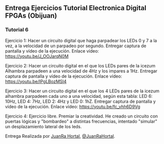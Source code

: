 ## Entrega Ejercicios Tutorial Electronica Digital FPGAs (Obijuan)

### Tutorial 6

Ejercicio 1: Hacer un circuito digital que haga parpadear los LEDs 0 y 7 a la vez, a la velocidad de un parpadeo por segundo. Entregar captura de pantalla y vídeo de la ejecución.
    Enlace vídeo: https://youtu.be/J_OOJarqN0M


Ejercicio 2: Hacer un circuito digital en el que los LEDs pares de la icezum Alhambra parpadeen a una velocidad de 4Hz y los impares a 1Hz. Entregar captura de pantalla y vídeo de la ejecución.
    Enlace vídeo: https://youtu.be/IPgLBozMSI4


Ejercicio 3: Hacer un circuito digital en el que los 4 LEDs pares de la icezum alhambra parpadeen cada uno a una velocidad, según esta tabla: LED 6: 10Hz, LED 4: 7Hz, LED 2: 4Hz y LED 0: 1hZ. Entregar captura de pantalla y vídeo de la ejecución.
    Enlace vídeo: https://youtu.be/fc_vhh6D9Vg


Ejercicio 4: Ejercicio libre. Premiar la creatividad.
    He creado un circuito con puertas lógicas y "bombardeo" a distintas frecuencias, intentado "simular" un desplazamiento lateral de los leds.



Entrega Realizada por [JuanRa Hortal](https://github.com/juanra007/), [@JuanRaHortal](https://twitter.com/juanrahortal).

